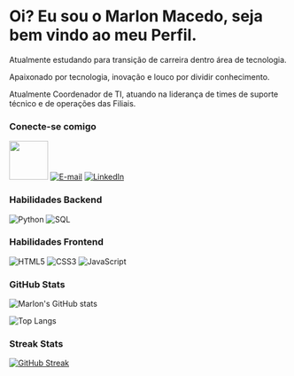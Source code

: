 # Oi? Eu sou o Marlon Macedo, seja bem vindo ao meu Perfil.

Atualmente estudando para transição de carreira dentro área de tecnologia.

Apaixonado por tecnologia, inovação e louco por dividir conhecimento.

Atualmente Coordenador de TI, atuando na liderança de times de suporte técnico e de operações das Filiais.

### Conecte-se comigo

[<img src="https://hermes.digitalinnovation.one/assets/diome/logo-full.svg" width="70">](https://www.dio.me/users/marlon_s_macedo) 
[![E-mail](https://img.shields.io/badge/Gmail-363636?style=for-the-badge&logo=gmail&logoColor=red)](mailto:marlon.s.macedo@gmail.com)
[![LinkedIn](https://img.shields.io/badge/-LinkedIn-363636?style=for-the-badge&logo=linkedin&logoColor=30A3DC)](https://www.linkedin.com/in/msmacedo88/)


### Habilidades Backend

![Python](https://img.shields.io/badge/Python-363636?style=for-the-badge&logo=python)
![SQL](https://img.shields.io/badge/SQL-363636?style=for-the-badge&logo=mysql&logoColor=%2300f)

### Habilidades Frontend

![HTML5](https://img.shields.io/badge/HTML-363636?style=for-the-badge&logo=html5&logoColor=30A3DC)
![CSS3](https://img.shields.io/badge/CSS3-363636?style=for-the-badge&logo=css3&logoColor=E94D5F)
![JavaScript](https://img.shields.io/badge/JavaScript-363636?style=for-the-badge&logo=javascript&logoColor=30A3DC)


### GitHub Stats

![Marlon's GitHub stats](https://github-readme-stats.vercel.app/api?username=marlonsmacedo&show_icons=true&theme=dark#gh-dark-mode-only&icon_color=363636)

![Top Langs](https://github-readme-stats-git-masterrstaa-rickstaa.vercel.app/api/top-langs/?username=marlonsmacedo&theme=dark&layout=compact)

### Streak Stats
 [![GitHub Streak](https://streak-stats.demolab.com?user=marlonsmacedo&theme=dark)](https://git.io/streak-stats)




